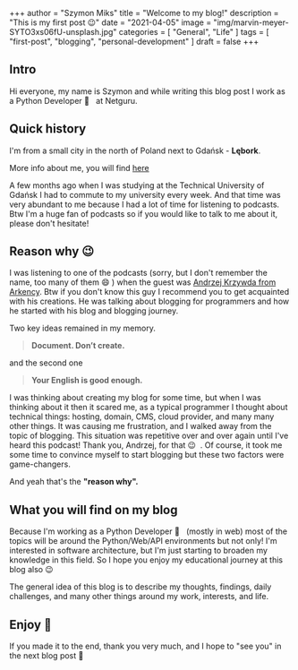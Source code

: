 +++
author = "Szymon Miks"
title = "Welcome to my blog!"
description = "This is my first post 😉"
date = "2021-04-05"
image = "img/marvin-meyer-SYTO3xs06fU-unsplash.jpg"
categories = [
    "General", "Life"
]
tags = [
    "first-post", "blogging", "personal-development"
]
draft = false
+++

## Intro

Hi everyone, my name is Szymon and while writing this blog post I work as a Python Developer :snake: &nbsp; at Netguru.


## Quick history

I'm from a small city in the north of Poland next to Gdańsk - **Lębork**.


More info about me, you will find [here](/about)


A few months ago when I was studying at the Technical University of Gdańsk I had to commute to my university every week.
And that time was very abundant to me because I had a lot of time for listening to podcasts.
Btw I'm a huge fan of podcasts so if you would like to talk to me about it, please don't hesitate!

## Reason why :wink:

I was listening to one of the podcasts (sorry, but I don't remember the name, too many of them :smile: )
when the guest was [Andrzej Krzywda from Arkency](https://twitter.com/andrzejkrzywda).
Btw if you don't know this guy I recommend you to get acquainted with his creations.
He was talking about blogging for programmers and how he started with his blog and blogging journey.

Two key ideas remained in my memory.

> **Document. Don’t create.**

and the second one

> **Your English is good enough.**

I was thinking about creating my blog for some time,
but when I was thinking about it then it scared me,
as a typical programmer I thought about technical things: hosting, domain, CMS, cloud provider, and many many other things.
It was causing me frustration, and I walked away from the topic of blogging.
This situation was repetitive over and over again until I've heard this podcast!
Thank you, Andrzej, for that :wink: &nbsp;.
Of course, it took me some time to convince myself to start blogging but these two factors were game-changers.

And yeah that's the **"reason why".**

## What you will find on my blog

Because I'm working as a Python Developer :snake: &nbsp; (mostly in web) most of the topics will be around the Python/Web/API environments but not only!
I'm interested in software architecture, but I'm just starting to broaden my knowledge in this field.
So I hope you enjoy my educational journey at this blog also :wink:

The general idea of this blog is to describe my thoughts, findings, daily challenges, and many other things around my work, interests, and life.

## Enjoy :tada:

If you made it to the end, thank you very much, and I hope to "see you" in the next blog post :wave:

